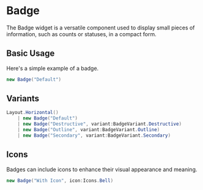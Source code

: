 ﻿---
prepare: |
  var client = this.UseService<IClientProvider>();
---

# Badge

The Badge widget is a versatile component used to display small pieces of information, such as counts or statuses, in a compact form.

## Basic Usage

Here's a simple example of a badge.

```csharp demo-below
new Badge("Default")
```

## Variants

```csharp demo-tabs
Layout.Horizontal()
    | new Badge("Default")
    | new Badge("Destructive", variant:BadgeVariant.Destructive)
    | new Badge("Outline", variant:BadgeVariant.Outline)
    | new Badge("Secondary", variant:BadgeVariant.Secondary)
```

## Icons

Badges can include icons to enhance their visual appearance and meaning.

```csharp demo-tabs
new Badge("With Icon", icon:Icons.Bell)
```

<WidgetDocs Type="Ivy.Badge" ExtensionsType="Ivy.BadgeExtensions"/>